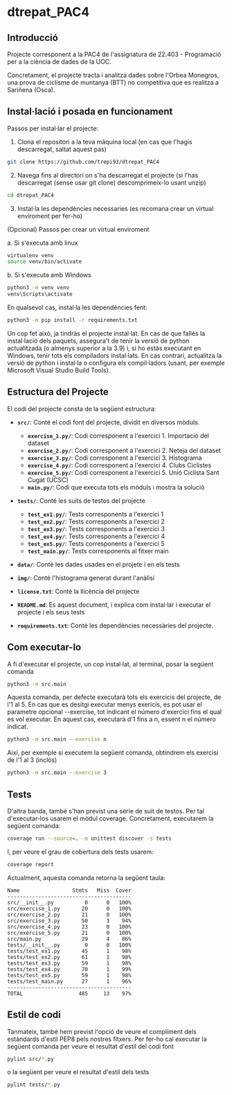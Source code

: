 # dtrepat_PAC4

## Introducció
Projecte corresponent a la PAC4 de l'assignatura de 22.403 - Programació per a la ciència de dades de la UOC.

Concretament, el projecte tracta i analitza dades sobre l'Orbea Monegros, una prova de ciclisme de muntanya (BTT) no competitiva que es realitza a Sariñena (Osca).


## Instal·lació i posada en funcionament
Passos per instal·lar el projecte:

1. Clona el repositori a la teva màquina local (en cas que l'hagis descarregat, saltat aquest pas)

```bash
git clone https://github.com/trepi93/dtrepat_PAC4
```


2. Navega fins al directori on s'ha descarregat el projecte (si l'has descarregat (sense usar git clone) descomprimeix-lo usant unzip)
```bash
cd dtrepat_PAC4
```


3. Instal·la les dependències necessaries (es recomana crear un virtual enviroment per fer-ho)

(Opcional) Passos per crear un virtual enviroment 

a. Si s'executa amb linux
```bash
virtualenv venv
source venv/bin/activate
```

b. Si s'executa amb Windows
```bash
python3 -m venv venv
venv\Scripts\activate
```
En qualsevol cas, instal·la les dependències fent:
```bash
python3 -m pip install -r requirements.txt
```

Un cop fet això, ja tindràs el projecte instal·lat. En cas de que fallés la instal·lació dels paquets, assegura't de tenir la versió de python actualitzada (o almenys superior a la 3.9) i, si ho estàs executant en Windows, tenir tots els compiladors instal·lats. En cas contrari, actualitza la versió de python i instal·la o configura els compil·ladors (usant, per exemple Microsoft Visual Studio Build Tools).


## Estructura del Projecte

El codi del projecte consta de la següent estructura:


- **`src/`**: Conté el codi font del projecte, dividit en diversos mòduls.
  - **`exercise_1.py/`**: Codi corresponent a l'exercici 1. Importació del dataset
  - **`exercise_2.py/`**: Codi corresponent a l'exercici 2. Neteja del dataset
  - **`exercise_3.py/`**: Codi corresponent a l'exercici 3. Histograma
  - **`exercise_4.py/`**: Codi corresponent a l'exercici 4. Clubs Ciclistes
  - **`exercise_5.py/`**: Codi corresponent a l'exercici 5. Unió Ciclista Sant Cugat (UCSC)
  - **`main.py/`**: Codi que executa tots els mòduls i mostra la solució

- **`tests/`**: Conté les suits de testos del projecte
  - **`test_ex1.py/`**: Tests corresponents a l'exercici 1
  - **`test_ex2.py/`**: Tests corresponents a l'exercici 2
  - **`test_ex3.py/`**: Tests corresponents a l'exercici 3
  - **`test_ex4.py/`**: Tests corresponents a l'exercici 4
  - **`test_ex5.py/`**: Tests corresponents a l'exercici 5
  - **`test_main.py/`**: Tests corresponents al fitxer main

- **`data/`**: Conté les dades usades en el projete i en els tests
- **`img/`**: Conté l'histograma generat durant l'anàlisi
- **`license.txt`**: Conté la llicència del projecte
- **`README.md`**: Es aquest document, i explica com instal·lar i executar el projecte i els seus tests
- **`requirements.txt`**: Conté les dependències necessàries del projecte.


## Com executar-lo
A fi d'executar el projecte, un cop instal·lat, al terminal, posar la següent comanda

```bash
python3 -m src.main
```

Aquesta comanda, per defecte executarà tots els exercicis del projecte, de l'1 al 5. En cas que es desitgi executar menys exericis, es pot usar el parametre opcional --exercise, tot indicant el número d'exercici fins el qual es vol executar. En aquest cas, executarà d'1 fins a n, essent n el número indicat.

```bash
python3 -m src.main --exercise n
```

Així, per exemple si executem la següent comanda, obtindrem els exercisi de l'1 al 3 (inclòs)

```bash
python3 -m src.main --exercise 3
```

## Tests
D'altra banda, també s'han previst una sèrie de suit de testos. Per tal d'executar-los usarem el mòdul coverage. Concretament, executarem la següent comanda:

```bash
coverage run --source=. -m unittest discover -s tests
```

I, per veure el grau de cobertura dels tests usarem:

```bash
coverage report
```

Actualment, aquesta comanda retorna la següent taula:

```
Name                 Stmts   Miss  Cover
----------------------------------------
src/__init__.py          0      0   100%
src/exercise_1.py       20      0   100%
src/exercise_2.py       21      0   100%
src/exercise_3.py       50      3    94%
src/exercise_4.py       23      0   100%
src/exercise_5.py       21      0   100%
src/main.py             29      4    86%
tests/__init__.py        0      0   100%
tests/test_ex1.py       45      1    98%
tests/test_ex2.py       61      1    98%
tests/test_ex3.py       59      1    98%
tests/test_ex4.py       70      1    99%
tests/test_ex5.py       59      1    98%
tests/test_main.py      27      1    96%
----------------------------------------
TOTAL                  485     13    97%
```

## Estil de codi
Tanmateix, també hem previst l'opció de veure el compliment dels estàndards d'estil PEP8 pels nostres fitxers. Per fer-ho cal executar la següent comanda per veure el resultat d'estil del codi font

```bash
pylint src/*.py
```
o la següent per veure el resultat d'estil dels tests

```bash
pylint tests/*.py
```

